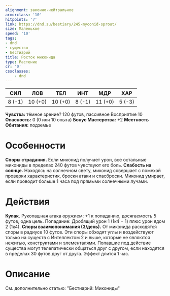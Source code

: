 ```yaml
---
alignment: законно-нейтральное
armorclass: '10'
hitpoints: '7'
link: https://dnd.su/bestiary/245-myconid-sprout/
size: Маленькое
speed: '10'
tags:
- dnd
- существо
- бестиарий
title: Росток миконида
type: Растение
cr: '0'
cssclasses:
    - dnd
---
```



| СИЛ | ЛОВ | ТЕЛ | ИНТ | МДР | ХАР |
|---|---|---|---|---|---|
| 8 (-1) | 10 (+0) | 10 (+0) | 8 (-1) | 11 (+0) | 5 (-3) |
**Чувства:** тёмное зрение? 120 футов, пассивное Восприятие 10
**Опасность:** 0 (0 или 10 опыта)
**Бонус Мастерства:** +2
**Местность Обитания:** подземье


# Особенности
**Споры страдания.** Если миконид получает урон, все остальные микониды в пределах 240 футов чувствуют его боль.
**Слабость на солнце.** Находясь на солнечном свету, миконид совершает с помехой проверки характеристик, броски атаки и спасброски. Миконид умирает, если проводит больше 1 часа под прямыми солнечными лучами.


# Действия
**Кулак.** Рукопашная атака оружием: +1 к попаданию, досягаемость 5 футов, одна цель. Попадание: Дробящий урон 1 (1к4 − 1) плюс урон ядом 2 (1к4).
**Споры взаимопонимания (3/день).** От миконида расходятся споры в радиусе 10 футов. Эти споры обходят углы и воздействуют только на существ с Интеллектом 2 и выше, которые не являются нежитью, конструктами и элементалями. Попавшие под действие существа могут телепатически общаться друг с другом, если находятся в пределах 30 футов друг от друга. Эффект длится 1 час.


# Описание
См. дополнительно статью: "Бестиарий: Микониды"